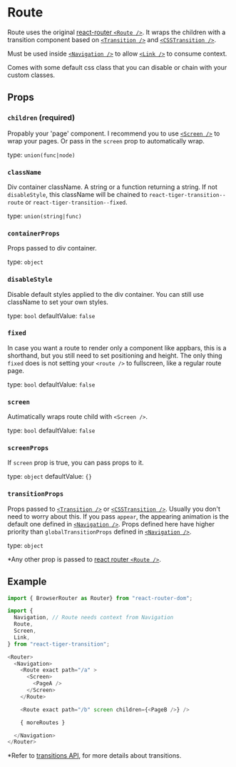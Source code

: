 # Route

Route uses the original
[react-router `<Route />`](https://reacttraining.com/react-router/web/api/Route).
It wraps the children with a transition component based on
[`<Transition />`](https://reactcommunity.org/react-transition-group/transition)
   and [`<CSSTransition />`](https://reactcommunity.org/react-transition-group/css-transition).

Must be used inside [`<Navigation />`](/docs/navigation) to allow [`<Link />`](/docs/link)
to consume context.

Comes with some default css class that you can disable or chain with
your custom classes.

## Props
### `children` (required)

Propably your 'page' component. I recommend you to use [`<Screen />`](/docs/screen)
to wrap your pages. Or pass in the `screen` prop to automatically
wrap.

type: `union(func|node)`


### `className`

Div container className. A string or a function returning a string.
If not `disableStyle`, this className will be chained to
`react-tiger-transition--route` or `react-tiger-transition--fixed`.

type: `union(string|func)`


### `containerProps`

Props passed to div container.

type: `object`


### `disableStyle`

Disable default styles applied to the div container. You can
still use className to set your own styles.

type: `bool`
defaultValue: `false`


### `fixed`

In case you want a route to render only a component like appbars,
this is a shorthand, but you still need to set positioning and height.
The only thing `fixed` does is not setting your `<route />` to fullscreen,
like a regular route page.

type: `bool`
defaultValue: `false`


### `screen`

Autimatically wraps route child with `<Screen />`.

type: `bool`
defaultValue: `false`


### `screenProps`

If `screen` prop is true, you can pass props to it.

type: `object`
defaultValue: `{}`


### `transitionProps`

Props passed to [`<Transition />`](https://reactcommunity.org/react-transition-group/transition)
or [`<CSSTransition />`](https://reactcommunity.org/react-transition-group/css-transition).
Usually you don't need to worry about this. If you pass `appear`, the
appearing animation is the default one defined in [`<Navigation />`](/docs/navigation).
Props defined here have higher priority than `globalTransitionProps`
defined in [`<Navigation />`](/docs/navigation).

type: `object`


\*Any other prop is passed to
[react router `<Route />`](https://reacttraining.com/react-router/web/api/Route).

## Example
```javascript
import { BrowserRouter as Router} from "react-router-dom";

import {
  Navigation, // Route needs context from Navigation
  Route,
  Screen,
  Link,
} from "react-tiger-transition";

<Router>
  <Navigation>
    <Route exact path="/a" >
      <Screen>
        <PageA />
      </Screen>
    </Route>

    <Route exact path="/b" screen children={<PageB />} />

    { moreRoutes }

  </Navigation>
</Router>
```

\*Refer to [transitions API](/docs/transitions), for more details about
transitions.
